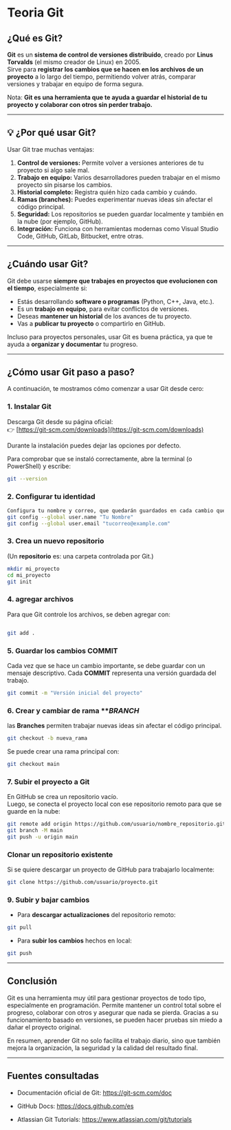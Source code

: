 #  Teoria Git

## ¿Qué es Git?

**Git** es un **sistema de control de versiones distribuido**, creado por **Linus Torvalds** (el mismo creador de Linux) en 2005.  
Sirve para **registrar los cambios que se hacen en los archivos de un proyecto** a lo largo del tiempo, permitiendo volver atrás, comparar versiones y trabajar en equipo de forma segura.

Nota: **Git es una herramienta que te ayuda a guardar el historial de tu proyecto y colaborar con otros sin perder trabajo.**

---

## 💡 ¿Por qué usar Git?

Usar Git trae muchas ventajas:

1. **Control de versiones:** Permite volver a versiones anteriores de tu proyecto si algo sale mal.  
2. **Trabajo en equipo:** Varios desarrolladores pueden trabajar en el mismo proyecto sin pisarse los cambios.  
3. **Historial completo:** Registra quién hizo cada cambio y cuándo.  
4. **Ramas (branches):** Puedes experimentar nuevas ideas sin afectar el código principal.  
5. **Seguridad:** Los repositorios se pueden guardar localmente y también en la nube (por ejemplo, GitHub).  
6. **Integración:** Funciona con herramientas modernas como Visual Studio Code, GitHub, GitLab, Bitbucket, entre otras.

---

##  ¿Cuándo usar Git?

Git debe usarse **siempre que trabajes en proyectos que evolucionen con el tiempo**, especialmente si:

- Estás desarrollando **software o programas** (Python, C++, Java, etc.).
- Es un **trabajo en equipo**, para evitar conflictos de versiones.
- Deseas **mantener un historial** de los avances de tu proyecto.
- Vas a **publicar tu proyecto** o compartirlo en GitHub.

Incluso para proyectos personales, usar Git es buena práctica, ya que te ayuda a **organizar y documentar** tu progreso.

---

##  ¿Cómo usar Git paso a paso?

A continuación, te mostramos cómo comenzar a usar Git desde cero:

### 1.  Instalar Git

Descarga Git desde su página oficial:  
👉 [https://git-scm.com/downloads](https://git-scm.com/downloads)

Durante la instalación puedes dejar las opciones por defecto.

Para comprobar que se instaló correctamente, abre la terminal (o PowerShell) y escribe:

```bash
git --version

```
### 2. Configurar tu identidad

```bash
Configura tu nombre y correo, que quedarán guardados en cada cambio que hagas
git config --global user.name "Tu Nombre"
git config --global user.email "tucorreo@example.com"

```
### 3. Crea un nuevo repositorio
(Un **repositorio** es: una carpeta controlada por Git.)

``` bash
mkdir mi_proyecto
cd mi_proyecto
git init

```
### 4. agregar archivos
Para que Git controle los archivos, se deben agregar con:

```bash

git add .

```
### 5. Guardar los cambios **COMMIT**
Cada vez que se hace un cambio importante, se debe guardar con un mensaje descriptivo. Cada **COMMIT** representa una versión guardada del trabajo.

``` bash
git commit -m "Versión inicial del proyecto"

```
### 6. Crear y cambiar de rama ***BRANCH*
las **Branches** permiten trabajar nuevas ideas sin afectar el código principal.

``` bash
git checkout -b nueva_rama

``` 
Se puede crear una rama principal con:
``` bash
git checkout main

``` 
### 7. Subir el proyecto a Git  
En GitHub se crea un repositorio vacío.  
Luego, se conecta el proyecto local con ese repositorio remoto para que se guarde en la nube:

``` bash
git remote add origin https://github.com/usuario/nombre_repositorio.git
git branch -M main
git push -u origin main

```
### Clonar un repositorio existente  
Si se quiere descargar un proyecto de GitHub para trabajarlo localmente: 

``` bash
git clone https://github.com/usuario/proyecto.git

``` 
### 9. Subir y bajar cambios  
- Para **descargar actualizaciones** del repositorio remoto:

``` bash
git pull

``` 
- Para **subir los cambios** hechos en local:
``` bash
git push
```
---

## Conclusión
Git es una herramienta muy útil para gestionar proyectos de todo tipo, especialmente en programación.
Permite mantener un control total sobre el progreso, colaborar con otros y asegurar que nada se pierda.
Gracias a su funcionamiento basado en versiones, se pueden hacer pruebas sin miedo a dañar el proyecto original.  

En resumen, aprender Git no solo facilita el trabajo diario, sino que también mejora la organización, la seguridad y la calidad del resultado final.

--- 

## Fuentes consultadas
- Documentación oficial de Git: https://git-scm.com/doc

- GitHub Docs: https://docs.github.com/es

- Atlassian Git Tutorials: https://www.atlassian.com/git/tutorials
